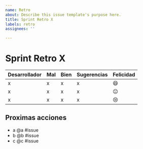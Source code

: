 ```yaml
---
name: Retro
about: Describe this issue template's purpose here.
title: Sprint Retro X
labels: retro
assignees: ''

---
```


# Sprint Retro  X

| Desarrollador | Mal | Bien | Sugerencias | Felicidad |
| --- | --- | --- | --- | --- |
| x | x | x | x | 😄 |
| x | x | x | x | 😐 |
| x | x | x | x | 😢 |

## Proximas acciones
- a @a #issue
- b @b #issue
- c @c #issue
